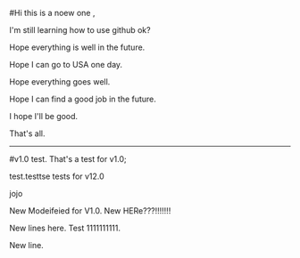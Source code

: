 #Hi this is a noew one ,

I'm still learning how to use github ok?

Hope everything is well in  the future.

Hope I can go to USA one day.

Hope everything goes well.

Hope I can find a good job in the future.

I hope I'll be good.

That's all.


-------------------------
#v1.0 test.   That's a test for v1.0; 

test.testtse tests for v12.0





jojo

New Modeifeied for V1.0.   New HERe???!!!!!!!  

New lines here. Test 1111111111.


New line.
